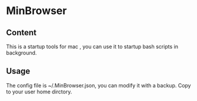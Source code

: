 # MinBrowser

## Content

This is a startup tools for mac , you can use it to startup bash scripts in background. 


## Usage

The config file is ~/.MinBrowser.json, you can modify it with a backup. Copy to your user home dirctory.



